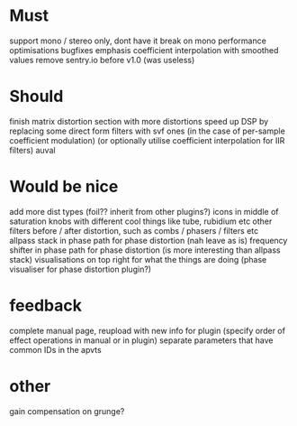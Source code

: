 
# Must

support mono / stereo only, dont have it break on mono
performance optimisations
bugfixes
emphasis coefficient interpolation with smoothed values
remove sentry.io before v1.0 (was useless)

# Should

finish matrix distortion section with more distortions
speed up DSP by replacing some direct form filters with svf ones (in the case of per-sample coefficient modulation) (or optionally utilise coefficient interpolation for IIR filters)
auval

# Would be nice

add more dist types (foil?? inherit from other plugins?)
icons in middle of saturation knobs with different cool things like tube, rubidium etc
other filters before / after distortion, such as combs / phasers / filters etc  
allpass stack in phase path for phase distortion (nah leave as is)
frequency shifter in phase path for phase distortion (is more interesting than allpass stack)
visualisations on top right for what the things are doing (phase visualiser for phase distortion plugin?)

# feedback 

complete manual page, reupload with new info for plugin (specify order of effect operations in manual or in plugin)
separate parameters that have common IDs in the apvts

# other
gain compensation on grunge?